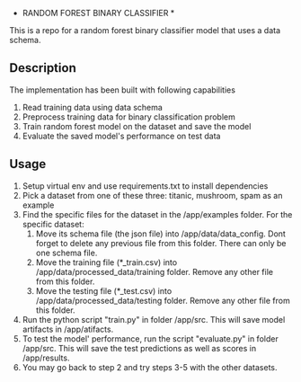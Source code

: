 - RANDOM FOREST BINARY CLASSIFIER \*

This is a repo for a random forest binary classifier model that uses a data schema.

## Description

The implementation has been built with following capabilities

1. Read training data using data schema
2. Preprocess training data for binary classification problem
3. Train random forest model on the dataset and save the model
4. Evaluate the saved model's performance on test data

## Usage

1. Setup virtual env and use requirements.txt to install dependencies
2. Pick a dataset from one of these three: titanic, mushroom, spam as an example
3. Find the specific files for the dataset in the /app/examples folder. For the specific dataset:
   1. Move its schema file (the json file) into /app/data/data_config. Dont forget to delete any previous file from this folder. There can only be one schema file.
   2. Move the training file (\*\_train.csv) into /app/data/processed_data/training folder. Remove any other file from this folder.
   3. Move the testing file (\*\_test.csv) into /app/data/processed_data/testing folder. Remove any other file from this folder.
4. Run the python script "train.py" in folder /app/src. This will save model artifacts in /app/atifacts.
5. To test the model' performance, run the script "evaluate.py" in folder /app/src. This will save the test predictions as well as scores in /app/results.
6. You may go back to step 2 and try steps 3-5 with the other datasets.
